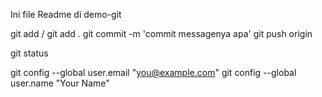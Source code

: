 Ini file Readme di demo-git

git add <nama file> / git add .
git commit -m 'commit messagenya apa'
git push origin <nama branch>

git status

git config --global user.email "you@example.com"
git config --global user.name "Your Name"